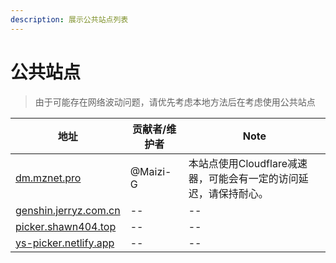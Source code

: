 ```yaml
---
description: 展示公共站点列表
---
```


# 公共站点

>由于可能存在网络波动问题，请优先考虑本地方法后在考虑使用公共站点

|地址|贡献者/维护者|Note|
|--|--|--|
|[dm.mznet.pro](https://dm.mznet.pro)|@Maizi-G|本站点使用Cloudflare减速器，可能会有一定的访问延迟，请保持耐心。|
|[genshin.jerryz.com.cn](https://genshin.jerryz.com.cn/)|--|--|
|[picker.shawn404.top](https://picker.shawn404.top)|--|--|
|[ys-picker.netlify.app](https://ys-picker.netlify.app)|--|--|


